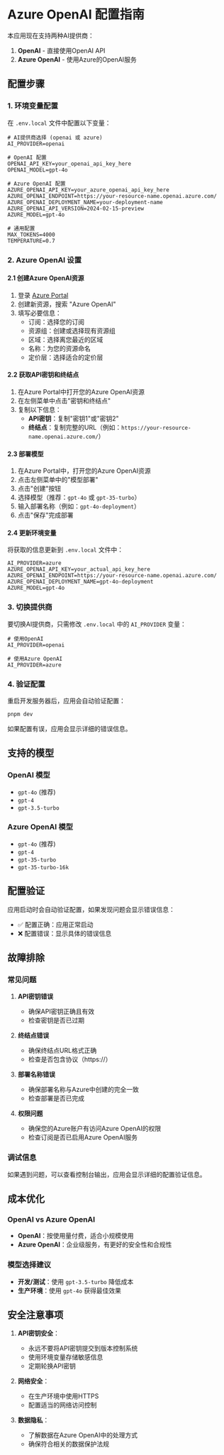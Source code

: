 # Azure OpenAI 配置指南

本应用现在支持两种AI提供商：
1. **OpenAI** - 直接使用OpenAI API
2. **Azure OpenAI** - 使用Azure的OpenAI服务

## 配置步骤

### 1. 环境变量配置

在 `.env.local` 文件中配置以下变量：

```env
# AI提供商选择 (openai 或 azure)
AI_PROVIDER=openai

# OpenAI 配置
OPENAI_API_KEY=your_openai_api_key_here
OPENAI_MODEL=gpt-4o

# Azure OpenAI 配置
AZURE_OPENAI_API_KEY=your_azure_openai_api_key_here
AZURE_OPENAI_ENDPOINT=https://your-resource-name.openai.azure.com/
AZURE_OPENAI_DEPLOYMENT_NAME=your-deployment-name
AZURE_OPENAI_API_VERSION=2024-02-15-preview
AZURE_MODEL=gpt-4o

# 通用配置
MAX_TOKENS=4000
TEMPERATURE=0.7
```

### 2. Azure OpenAI 设置

#### 2.1 创建Azure OpenAI资源

1. 登录 [Azure Portal](https://portal.azure.com/)
2. 创建新资源，搜索 "Azure OpenAI"
3. 填写必要信息：
   - 订阅：选择您的订阅
   - 资源组：创建或选择现有资源组
   - 区域：选择离您最近的区域
   - 名称：为您的资源命名
   - 定价层：选择适合的定价层

#### 2.2 获取API密钥和终结点

1. 在Azure Portal中打开您的Azure OpenAI资源
2. 在左侧菜单中点击"密钥和终结点"
3. 复制以下信息：
   - **API密钥**：复制"密钥1"或"密钥2"
   - **终结点**：复制完整的URL（例如：`https://your-resource-name.openai.azure.com/`）

#### 2.3 部署模型

1. 在Azure Portal中，打开您的Azure OpenAI资源
2. 点击左侧菜单中的"模型部署"
3. 点击"创建"按钮
4. 选择模型（推荐：`gpt-4o` 或 `gpt-35-turbo`）
5. 输入部署名称（例如：`gpt-4o-deployment`）
6. 点击"保存"完成部署

#### 2.4 更新环境变量

将获取的信息更新到 `.env.local` 文件中：

```env
AI_PROVIDER=azure
AZURE_OPENAI_API_KEY=your_actual_api_key_here
AZURE_OPENAI_ENDPOINT=https://your-resource-name.openai.azure.com/
AZURE_OPENAI_DEPLOYMENT_NAME=gpt-4o-deployment
AZURE_MODEL=gpt-4o
```

### 3. 切换提供商

要切换AI提供商，只需修改 `.env.local` 中的 `AI_PROVIDER` 变量：

```env
# 使用OpenAI
AI_PROVIDER=openai

# 使用Azure OpenAI
AI_PROVIDER=azure
```

### 4. 验证配置

重启开发服务器后，应用会自动验证配置：

```bash
pnpm dev
```

如果配置有误，应用会显示详细的错误信息。

## 支持的模型

### OpenAI 模型
- `gpt-4o` (推荐)
- `gpt-4`
- `gpt-3.5-turbo`

### Azure OpenAI 模型
- `gpt-4o` (推荐)
- `gpt-4`
- `gpt-35-turbo`
- `gpt-35-turbo-16k`

## 配置验证

应用启动时会自动验证配置，如果发现问题会显示错误信息：

- ✅ 配置正确：应用正常启动
- ❌ 配置错误：显示具体的错误信息

## 故障排除

### 常见问题

1. **API密钥错误**
   - 确保API密钥正确且有效
   - 检查密钥是否已过期

2. **终结点错误**
   - 确保终结点URL格式正确
   - 检查是否包含协议（https://）

3. **部署名称错误**
   - 确保部署名称与Azure中创建的完全一致
   - 检查部署是否已完成

4. **权限问题**
   - 确保您的Azure账户有访问Azure OpenAI的权限
   - 检查订阅是否已启用Azure OpenAI服务

### 调试信息

如果遇到问题，可以查看控制台输出，应用会显示详细的配置验证信息。

## 成本优化

### OpenAI vs Azure OpenAI

- **OpenAI**：按使用量付费，适合小规模使用
- **Azure OpenAI**：企业级服务，有更好的安全性和合规性

### 模型选择建议

- **开发/测试**：使用 `gpt-3.5-turbo` 降低成本
- **生产环境**：使用 `gpt-4o` 获得最佳效果

## 安全注意事项

1. **API密钥安全**：
   - 永远不要将API密钥提交到版本控制系统
   - 使用环境变量存储敏感信息
   - 定期轮换API密钥

2. **网络安全**：
   - 在生产环境中使用HTTPS
   - 配置适当的网络访问控制

3. **数据隐私**：
   - 了解数据在Azure OpenAI中的处理方式
   - 确保符合相关的数据保护法规
